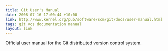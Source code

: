 ```yaml
---
title: Git User's Manual
date: 2008-07-16 17:00:44 +10:00
link: http://www.kernel.org/pub/software/scm/git/docs/user-manual.html
tags: git vcs documentation manual
layout: link
---
```

Official user manual for the Git distributed version control system.
